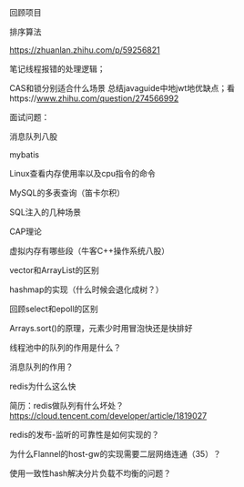 回顾项目

排序算法



https://zhuanlan.zhihu.com/p/59256821

笔记线程报错的处理逻辑；

CAS和锁分别适合什么场景
总结javaguide中地jwt地优缺点；看https://www.zhihu.com/question/274566992



面试问题：

消息队列八股

mybatis

Linux查看内存使用率以及cpu指令的命令

MySQL的多表查询（笛卡尔积）

SQL注入的几种场景

CAP理论



虚拟内存有哪些段（牛客C++操作系统八股）

vector和ArrayList的区别

hashmap的实现（什么时候会退化成树？）

回顾select和epoll的区别

Arrays.sort()的原理，元素少时用冒泡快还是快排好





线程池中的队列的作用是什么？

消息队列的作用？

redis为什么这么快


简历：redis做队列有什么坏处？https://cloud.tencent.com/developer/article/1819027

redis的发布-监听的可靠性是如何实现的？

为什么Flannel的host-gw的实现需要二层网络连通（35）？

使用一致性hash解决分片负载不均衡的问题？
